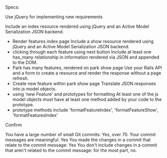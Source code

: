 Specs:

 Use jQuery for implementing new requirements

 Include an index resource rendered using jQuery and an Active Model Serialization JSON backend.
  - Render features index page
 Include a show resource rendered using jQuery and an Active Model Serialization JSON backend.
  - clicking through each feature using next button
 Include at least one has_many relationship in information rendered via JSON and appended to the DOM.
  - Park has many features, rendered on park show page
 Use your Rails API and a form to create a resource and render the response without a page refresh.
  - Create new feature within park show page
 Translate JSON responses into js model objects.
  - using 'new Feature' and prototypes for formatting
 At least one of the js model objects must have at least one method added by your code to the prototype.
  - prototype methods include 'formatFeatureIndex', 'formatFeatureShow', 'formatFeaturesIndex'

Confirm

 You have a large number of small Git commits: Yes, over 70.
 Your commit messages are meaningful: Yes
 You made the changes in a commit that relate to the commit message: Yes
 You don't include changes in a commit that aren't related to the commit message: for the most part, no.
